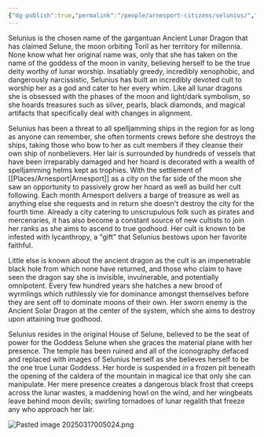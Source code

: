 ```yaml
---
{"dg-publish":true,"permalink":"/people/arnesport-citizens/selunius/","tags":["Character"]}
---
```


Selunius is the chosen name of the gargantuan Ancient Lunar Dragon that has claimed Selune, the moon orbiting Toril as her territory for millennia.  None know what her original name was, only that she has taken on the name of the goddess of the moon in vanity, believing herself to be the true deity worthy of lunar worship.  Insatiably greedy, incredibly xenophobic, and dangerously narcissistic, Selunius has built an incredibly devoted cult to worship her as a god and cater to her every whim.  Like all lunar dragons she is obsessed with the phases of the moon and light/dark symbolism, so she hoards treasures such as silver, pearls, black diamonds, and magical artifacts that specifically deal with changes in alignment.  

Selunius has been a threat to all spelljamming ships in the region for as long as anyone can remember, she often torments crews before she destroys the ships, taking those who bow to her as cult members if they cleanse their own ship of nonbelievers.  Her lair is surrounded by hundreds of vessels that have been irreparably damaged and her hoard is decorated with a wealth of spelljamming helms kept as trophies.  With the settlement of [[Places/Arnesport\|Arnesport]] as a city on the far side of the moon she saw an opportunity to passively grow her hoard as well as build her cult following.  Each month Arnesport delivers a barge of treasure as well as anything else she requests and in return she doesn't destroy the city for the fourth time.  Already a city catering to unscrupulous folk such as pirates and mercenaries, it has also become a constant source of new cultists to join her ranks as she aims to ascend to true godhood.  Her cult is known to be infested with lycanthropy, a "gift" that Selunius bestows upon her favorite faithful.  

Little else is known about the ancient dragon as the cult is an impenetrable black hole from which none have returned, and those who claim to have seen the dragon say she is invisible, invulnerable, and potentially omnipotent.  Every few hundred years she hatches a new brood of wyrmlings which ruthlessly vie for dominance amongst themselves before they are sent off to dominate moons of their own.  Her sworn enemy is the Ancient Solar Dragon at the center of the system, which she aims to destroy upon attaining true godhood.  

Selunius resides in the original House of Selune, believed to be the seat of power for the Goddess Selune when she graces the material plane with her presence.  The temple has been ruined and all of the iconography defaced and replaced with images of Selunius herself as she believes herself to be the one true Lunar Goddess.  Her horde is suspended in a frozen pit beneath the opening of the caldera of the mountain in magical ice that only she can manipulate.  Her mere presence creates a dangerous black frost that creeps across the lunar wastes, a maddening howl on the wind, and her wingbeats leave behind moon devils; swirling tornadoes of lunar regalith that freeze any who approach her lair.  

![Pasted image 20250317005024.png](/img/user/Z_Attachments/Pasted%20image%2020250317005024.png)